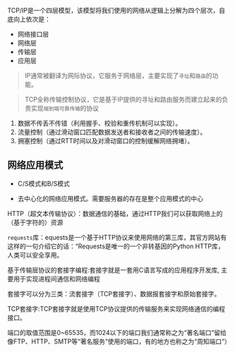 

TCP/IP是一个四层模型，该模型将我们使用的网络从逻辑上分解为四个层次，自底向上依次是：

* 网络接口层
* 网络层
* 传输层
* 应用层

> IP通常被翻译为网际协议，它服务于网络层，主要实现了`寻址`和`路由`的功能。

> TCP全称传输控制协议，它是基于IP提供的寻址和路由服务而建立起来的负责实现`端到端可靠传输`的协议

1. 数据不传丢不传错（利用握手、校验和重传机制可以实现）。
2. 流量控制（通过滑动窗口匹配数据发送者和接收者之间的传输速度）。
3. 拥塞控制（通过RTT时间以及对滑动窗口的控制缓解网络拥堵）。

## 网络应用模式

* C/S模式和B/S模式

* 去中心化的网络应用模式。需要服务器的存在是整个应用模式的中心

HTTP（超文本传输协议）：数据通信的基础，通过HTTP我们可以获取网络上的（基于字符的）资源

`requests`库：equests是一个基于HTTP协议来使用网络的第三库，其官方网站有这样的一句介绍它的话：“Requests是唯一的一个非转基因的Python HTTP库，人类可以安全享用。

基于传输层协议的套接字编程:套接字就是一套用C语言写成的应用程序开发库, 主要用于实现进程间通信和网络编程

套接字可以分为三类：流套接字（TCP套接字）、数据报套接字和原始套接字。

TCP套接字:TCP套接字就是使用TCP协议提供的传输服务来实现网络通信的编程接口。

端口的取值范围是0~65535，而1024以下的端口我们通常称之为“著名端口”留给像FTP、HTTP、SMTP等“著名服务”使用的端口，有的地方也称之为“周知端口”）

